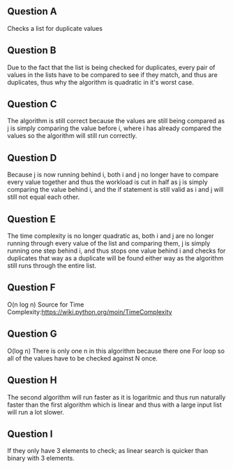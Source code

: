 ## Question A
Checks a list for duplicate values
## Question B
Due to the fact that the list is being checked for duplicates, every pair of values in the lists have to be compared to see if they match, and thus are duplicates, thus why the algorithm is quadratic in it's worst case.
## Question C
The algorithm is still correct because the values are still being compared as j is simply comparing the value before i, where i has already compared the values so the algorithm will still run correctly.
## Question D
Because j is now running behind i, both i and j no longer have to compare every value together and thus the workload is cut in half as j is simply comparing the value behind i, and the if statement is still valid as i and j will still not equal each other.
## Question E
The time complexity is no longer quadratic as, both i and j are no longer running through every value of the list and comparing them, j is simply running one step behind i, and thus stops one value behind i and checks for duplicates that way as a duplicate will  be found either way as the algorithm still runs through the entire list. 
## Question F
O(n log n)
Source for Time Complexity:https://wiki.python.org/moin/TimeComplexity
## Question G
O(log n)  There is only one n in this algorithm because there one For loop so all of the values have to be checked against N once. 
## Question H
The second algorithm will run faster as it is logaritmic and thus run naturally faster than the first algorithm which is linear and thus with a large input list will run a lot slower. 
## Question I
If they only have 3 elements to check; as linear search is quicker than binary with 3 elements.
